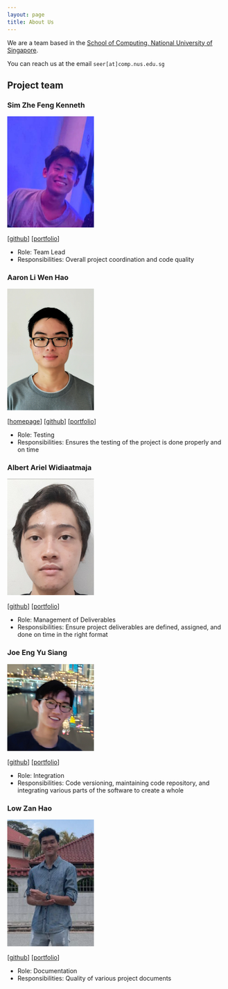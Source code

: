```yaml
---
layout: page
title: About Us
---
```


We are a team based in the [School of Computing, National University of Singapore](http://www.comp.nus.edu.sg).

You can reach us at the email `seer[at]comp.nus.edu.sg`

## Project team

### Sim Zhe Feng Kenneth

<img src="images/kennethsim2000.png" width="200px">

[[github](http://github.com/kennethsim2000)]
[[portfolio](team/kennethsim2000.md)]

* Role: Team Lead
* Responsibilities: Overall project coordination and code quality

### Aaron Li Wen Hao

<img src="images/alwhgithub.png" width="200px">

[[homepage](http://www.comp.nus.edu.sg/~damithch)]
[[github](https://github.com/alwhgithub)]
[[portfolio](team/alwhgithub.md)]

* Role: Testing
* Responsibilities: Ensures the testing of the project is done properly and on time

### Albert Ariel Widiaatmaja

<img src="images/albertarielw.png" width="200px">

[[github](http://github.com/albertarielw)]
[[portfolio](team/albertarielw.md)]

* Role: Management of Deliverables
* Responsibilities: Ensure project deliverables are defined, assigned, and done on time in the right format

### Joe Eng Yu Siang

<img src="images/yusiangeng.png" width="200px">

[[github](http://github.com/yusiangeng)] [[portfolio](team/yusiangeng.md)]

* Role: Integration
* Responsibilities: Code versioning, maintaining code repository, and integrating various parts of the software to create a whole

### Low Zan Hao

<img src="images/paotheroo.PNG" width="200px">

[[github](http://github.com/paotheroo)]
[[portfolio](team/paotheroo.md)]

* Role: Documentation
* Responsibilities: Quality of various project documents
